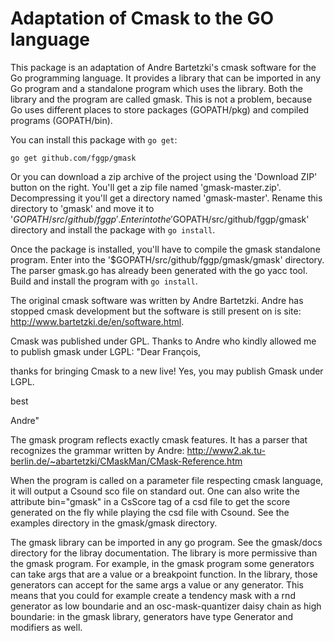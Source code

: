 Adaptation of Cmask to the GO language
========

This package is an adaptation of Andre Bartetzki's cmask software for the Go
programming language. It provides a library that can be imported in any Go
program and a standalone program which uses the library. Both the library and
the program are called gmask. This is not a problem, because Go uses different
places to store packages (GOPATH/pkg) and compiled programs (GOPATH/bin).

You can install this package with `go get`:

  `go get github.com/fggp/gmask`

Or you can download a zip archive of the project using the 'Download ZIP' button on the right.
You'll get a zip file named 'gmask-master.zip'. Decompressing it you'll get a directory named 'gmask-master'.
Rename this directory to 'gmask' and move it to '$GOPATH/src/github/fggp'. Enter into
the '$GOPATH/src/github/fggp/gmask' directory and install the package with `go install`.

Once the package is installed, you'll have to compile the gmask standalone program.
Enter into the '$GOPATH/src/github/fggp/gmask/gmask' directory. The parser gmask.go
has already been generated with the go yacc tool. Build and install the program
with `go install`.

The original cmask software was written by Andre Bartetzki. Andre has stopped cmask development but the software is still present on is site: http://www.bartetzki.de/en/software.html.

Cmask was published under GPL. Thanks to Andre who kindly allowed me to publish gmask under LGPL:
"Dear François,

thanks for bringing Cmask to a new live!
Yes, you may publish Gmask under LGPL.

best

Andre"

The gmask program reflects exactly cmask features. It has a parser that recognizes the grammar written by Andre: http://www2.ak.tu-berlin.de/~abartetzki/CMaskMan/CMask-Reference.htm

When the program is called on a parameter file respecting cmask language, it will output a
Csound sco file on standard out. One can also write the attribute bin="gmask" in a CsScore tag of a csd file to get the score generated on the fly while playing the csd file with Csound. See the examples directory in the gmask/gmask directory.

The gmask library can be imported in any go program. See the gmask/docs directory for the libray documentation. The library is more permissive than the gmask program. For example, in the gmask program some generators can take args that are a value or a breakpoint function. In the library, those generators can accept for the same args a value or any generator. This means that you could for example create a tendency mask with a rnd generator as low boundarie and an osc-mask-quantizer daisy chain as high boundarie: in the gmask library, generators have type Generator and modifiers as well.
